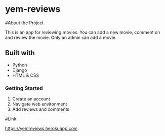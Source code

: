 # yem-reviews

#About the Project

This is an app for reviewing movies. You can add a new movie, comment on and review the movie. Only an admin can add a movie.

## Built with

- Python
- Django
- HTML & CSS

### Getting Started

1. Create an account
2. Navigate web envitonment
3. Add reviews and comments

#Link

https://yemreviews.herokuapp.com


